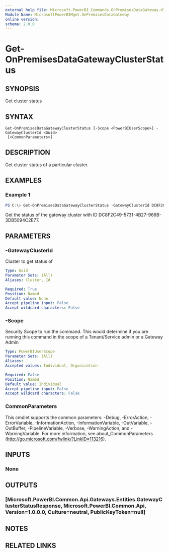 ```yaml
---
external help file: Microsoft.PowerBI.Commands.OnPremisesDataGateway.dll-Help.xml
Module Name: MicrosoftPowerBIMgmt.OnPremisesDataGateway
online version:
schema: 2.0.0
---
```


# Get-OnPremisesDataGatewayClusterStatus

## SYNOPSIS
Get cluster status

## SYNTAX

```
Get-OnPremisesDataGatewayClusterStatus [-Scope <PowerBIUserScope>] -GatewayClusterId <Guid>
 [<CommonParameters>]
```

## DESCRIPTION
Get cluster status of a particular cluster. 

## EXAMPLES

### Example 1
```powershell
PS C:\> Get-OnPremisesDataGatewayClusterStatus -GatewayClusterId DC8F2C49-5731-4B27-966B-3DB5094C2E77
```

Get the status of the gateway cluster with ID DC8F2C49-5731-4B27-966B-3DB5094C2E77.

## PARAMETERS

### -GatewayClusterId
Cluster to get status of

```yaml
Type: Guid
Parameter Sets: (All)
Aliases: Cluster, Id

Required: True
Position: Named
Default value: None
Accept pipeline input: False
Accept wildcard characters: False
```

### -Scope
Security Scope to run the command. This would determine if you are running this command in the scope of a Tenant/Service admin or a Gateway Admin

```yaml
Type: PowerBIUserScope
Parameter Sets: (All)
Aliases:
Accepted values: Individual, Organization

Required: False
Position: Named
Default value: Individual
Accept pipeline input: False
Accept wildcard characters: False
```

### CommonParameters
This cmdlet supports the common parameters: -Debug, -ErrorAction, -ErrorVariable, -InformationAction, -InformationVariable, -OutVariable, -OutBuffer, -PipelineVariable, -Verbose, -WarningAction, and -WarningVariable. For more information, see about_CommonParameters (http://go.microsoft.com/fwlink/?LinkID=113216).

## INPUTS

### None

## OUTPUTS

### [Microsoft.PowerBI.Common.Api.Gateways.Entities.GatewayClusterStatusResponse, Microsoft.PowerBI.Common.Api, Version=1.0.0.0, Culture=neutral, PublicKeyToken=null]

## NOTES

## RELATED LINKS
